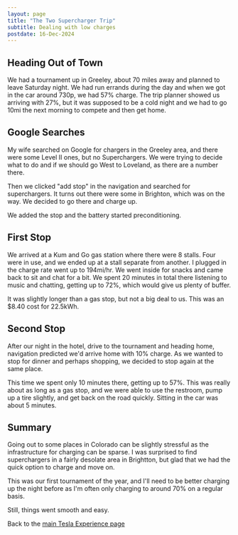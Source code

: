 ```yaml
---
layout: page
title: "The Two Supercharger Trip"
subtitle: Dealing with low charges
postdate: 16-Dec-2024
---
```


## Heading Out of Town
We had a tournament up in Greeley, about 70 miles away and planned to leave Saturday night. We had run errands during the day and when we got in the car around 730p, we had 57% charge. The trip planner showed us arriving with 27%, but it was supposed to be a cold night and we had to go 10mi the next morning to compete and then get home.

## Google Searches
My wife searched on Google for chargers in the Greeley area, and there were some Level II ones, but no Superchargers. We were trying to decide what to do and if we should go West to Loveland, as there are a number there.

Then we clicked "add stop" in the navigation and searched for superchargers. It turns out there were some in Brighton, which was on the way. We decided to go there and charge up.

We added the stop and the battery started preconditioning.

## First Stop
We arrived at a Kum and Go gas station where there were 8 stalls. Four were in use, and we ended up at a stall separate from another. I plugged in the charge rate went up to 194mi/hr. We went inside for snacks and came back to sit and chat for a bit. We spent 20 minutes in total there listening to music and chatting, getting up to 72%, which would give us plenty of buffer.

It was slightly longer than a gas stop, but not a big deal to us. This was an $8.40 cost for 22.5kWh.

## Second Stop
After our night in the hotel, drive to the tournament and heading home, navigation predicted we'd arrive home with 10% charge. As we wanted to stop for dinner and perhaps shopping, we decided to stop again at the same place.

This time we spent only 10 minutes there, getting up to 57%. This was really about as long as a gas stop, and we were able to use the restroom, pump up a tire slightly, and get back on the road quickly. Sitting in the car was about 5 minutes.

## Summary

Going out to some places in Colorado can be slightly stressful as the infrastructure for charging can be sparse. I was surprised to find superchargers in a fairly desolate area in Brightton, but glad that we had the quick option to charge and move on.

This was our first tournament of the year, and I'll need to be better charging up the night before as I'm often only charging to around 70% on a regular basis.

Still, things went smooth and easy.

Back to the [main Tesla Experience page](/projects/tesla/theteslaexperience/)
